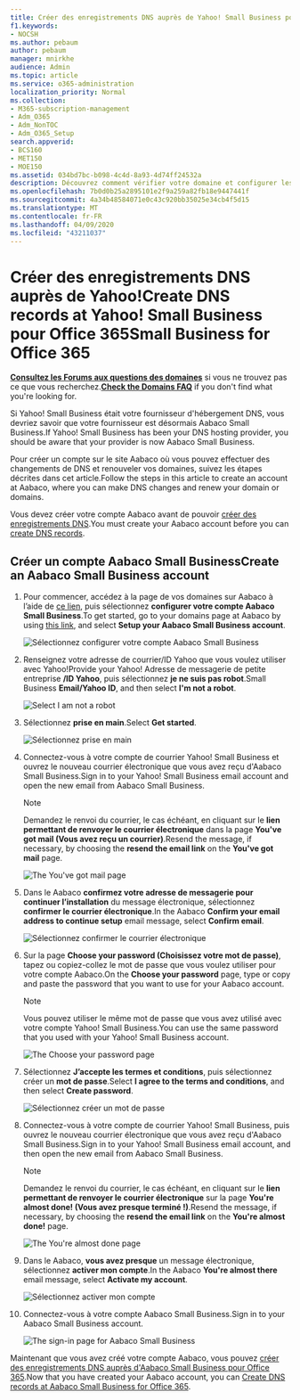 ```yaml
---
title: Créer des enregistrements DNS auprès de Yahoo! Small Business pour Office 365
f1.keywords:
- NOCSH
ms.author: pebaum
author: pebaum
manager: mnirkhe
audience: Admin
ms.topic: article
ms.service: o365-administration
localization_priority: Normal
ms.collection:
- M365-subscription-management
- Adm_O365
- Adm_NonTOC
- Adm_O365_Setup
search.appverid:
- BCS160
- MET150
- MOE150
ms.assetid: 034bd7bc-b098-4c4d-8a93-4d74ff24532a
description: Découvrez comment vérifier votre domaine et configurer les enregistrements DNS pour le courrier électronique, Skype entreprise Online et d’autres services sur Yahoo ! Petite entreprise pour Office 365.
ms.openlocfilehash: 7b0d0b25a2895101e2f9a259a82fb18e9447441f
ms.sourcegitcommit: 4a34b48584071e0c43c920bb35025e34cb4f5d15
ms.translationtype: MT
ms.contentlocale: fr-FR
ms.lasthandoff: 04/09/2020
ms.locfileid: "43211037"
---
```

# <a name="create-dns-records-at-yahoo-small-business-for-office-365"></a><span data-ttu-id="d1063-105">Créer des enregistrements DNS auprès de Yahoo!</span><span class="sxs-lookup"><span data-stu-id="d1063-105">Create DNS records at Yahoo!</span></span> <span data-ttu-id="d1063-106">Small Business pour Office 365</span><span class="sxs-lookup"><span data-stu-id="d1063-106">Small Business for Office 365</span></span>

 <span data-ttu-id="d1063-107">**[Consultez les Forums aux questions des domaines](../setup/domains-faq.md)** si vous ne trouvez pas ce que vous recherchez.</span><span class="sxs-lookup"><span data-stu-id="d1063-107">**[Check the Domains FAQ](../setup/domains-faq.md)** if you don't find what you're looking for.</span></span> 
  
<span data-ttu-id="d1063-p104">Si Yahoo! Small Business était votre fournisseur d'hébergement DNS, vous devriez savoir que votre fournisseur est désormais Aabaco Small Business.</span><span class="sxs-lookup"><span data-stu-id="d1063-p104">If Yahoo! Small Business has been your DNS hosting provider, you should be aware that your provider is now Aabaco Small Business.</span></span>
  
<span data-ttu-id="d1063-110">Pour créer un compte sur le site Aabaco où vous pouvez effectuer des changements de DNS et renouveler vos domaines, suivez les étapes décrites dans cet article.</span><span class="sxs-lookup"><span data-stu-id="d1063-110">Follow the steps in this article to create an account at Aabaco, where you can make DNS changes and renew your domain or domains.</span></span>
  
<span data-ttu-id="d1063-111">Vous devez créer votre compte Aabaco avant de pouvoir [créer des enregistrements DNS](../get-help-with-domains/create-dns-records-at-any-dns-hosting-provider.md).</span><span class="sxs-lookup"><span data-stu-id="d1063-111">You must create your Aabaco account before you can [create DNS records](../get-help-with-domains/create-dns-records-at-any-dns-hosting-provider.md).</span></span>

  
## <a name="create-an-aabaco-small-business-account"></a><span data-ttu-id="d1063-112">Créer un compte Aabaco Small Business</span><span class="sxs-lookup"><span data-stu-id="d1063-112">Create an Aabaco Small Business account</span></span>

1. <span data-ttu-id="d1063-113">Pour commencer, accédez à la page de vos domaines sur Aabaco à l’aide de [ce lien](https://www.luminate.com/services/), puis sélectionnez **configurer votre compte Aabaco Small Business**.</span><span class="sxs-lookup"><span data-stu-id="d1063-113">To get started, go to your domains page at Aabaco by using [this link](https://www.luminate.com/services/), and select **Setup your Aabaco Small Business account**.</span></span>
    
    ![Sélectionnez configurer votre compte Aabaco Small Business](../../media/d708f272-d42f-40a1-9aaf-d05d8cfd55cf.png)
  
2. <span data-ttu-id="d1063-115">Renseignez votre adresse de courrier/ID Yahoo que vous voulez utiliser avec Yahoo!</span><span class="sxs-lookup"><span data-stu-id="d1063-115">Provide your Yahoo!</span></span> <span data-ttu-id="d1063-116">Adresse de messagerie de petite entreprise **/ID Yahoo**, puis sélectionnez **je ne suis pas robot**.</span><span class="sxs-lookup"><span data-stu-id="d1063-116">Small Business **Email/Yahoo ID**, and then select **I'm not a robot**.</span></span>
    
    ![Select I am not a robot](../../media/ded4b5dd-4e04-4baa-ae31-8426b5799151.png)
  
3. <span data-ttu-id="d1063-118">Sélectionnez **prise en main**.</span><span class="sxs-lookup"><span data-stu-id="d1063-118">Select **Get started**.</span></span>
    
    ![Sélectionnez prise en main](../../media/6674707d-c222-4f0d-bec4-229d39ab2499.png)
  
4. <span data-ttu-id="d1063-p106">Connectez-vous à votre compte de courrier Yahoo! Small Business et ouvrez le nouveau courrier électronique que vous avez reçu d'Aabaco Small Business.</span><span class="sxs-lookup"><span data-stu-id="d1063-p106">Sign in to your Yahoo! Small Business email account and open the new email from Aabaco Small Business.</span></span>
    
    > [!NOTE]
    > <span data-ttu-id="d1063-122">Demandez le renvoi du courrier, le cas échéant, en cliquant sur le **lien permettant de renvoyer le courrier électronique** dans la page **You've got mail (Vous avez reçu un courrier)**.</span><span class="sxs-lookup"><span data-stu-id="d1063-122">Resend the message, if necessary, by choosing the **resend the email link** on the **You've got mail** page.</span></span> 
  
    ![The You've got mail page](../../media/2e02fc30-6cca-40d6-bb64-131a41b4a369.png)
  
5. <span data-ttu-id="d1063-124">Dans le Aabaco **confirmez votre adresse de messagerie pour continuer l’installation** du message électronique, sélectionnez **confirmer le courrier électronique**.</span><span class="sxs-lookup"><span data-stu-id="d1063-124">In the Aabaco **Confirm your email address to continue setup** email message, select **Confirm email**.</span></span>
    
    ![Sélectionnez confirmer le courrier électronique](../../media/eb5f5526-6f90-4a10-83a7-5249a1ebd562.png)
  
6. <span data-ttu-id="d1063-126">Sur la page **Choose your password (Choisissez votre mot de passe)**, tapez ou copiez-collez le mot de passe que vous voulez utiliser pour votre compte Aabaco.</span><span class="sxs-lookup"><span data-stu-id="d1063-126">On the **Choose your password** page, type or copy and paste the password that you want to use for your Aabaco account.</span></span> 
    
    > [!NOTE]
    > <span data-ttu-id="d1063-p107">Vous pouvez utiliser le même mot de passe que vous avez utilisé avec votre compte Yahoo! Small Business.</span><span class="sxs-lookup"><span data-stu-id="d1063-p107">You can use the same password that you used with your Yahoo! Small Business account.</span></span> 
  
    ![The Choose your password page](../../media/cc592345-72d1-4a41-9410-a1f3345cfd1d.png)
  
7. <span data-ttu-id="d1063-130">Sélectionnez **J’accepte les termes et conditions**, puis sélectionnez créer un **mot de passe**.</span><span class="sxs-lookup"><span data-stu-id="d1063-130">Select **I agree to the terms and conditions**, and then select **Create password**.</span></span>
    
    ![Sélectionnez créer un mot de passe](../../media/434aa6a3-076e-4abf-a9cf-31145786e819.png)
  
8. <span data-ttu-id="d1063-p108">Connectez-vous à votre compte de courrier Yahoo! Small Business, puis ouvrez le nouveau courrier électronique que vous avez reçu d'Aabaco Small Business.</span><span class="sxs-lookup"><span data-stu-id="d1063-p108">Sign in to your Yahoo! Small Business email account, and then open the new email from Aabaco Small Business.</span></span>
    
    > [!NOTE]
    > <span data-ttu-id="d1063-p109">Demandez le renvoi du courrier, le cas échéant, en cliquant sur le **lien permettant de renvoyer le courrier électronique** sur la page **You're almost done! (Vous avez presque terminé !)**.</span><span class="sxs-lookup"><span data-stu-id="d1063-p109">Resend the message, if necessary, by choosing the **resend the email link** on the **You're almost done!** page.</span></span> 
  
    ![The You're almost done page](../../media/1a4142a3-e140-48a8-9c80-aa126ff08179.png)
  
9. <span data-ttu-id="d1063-137">Dans le Aabaco, **vous avez presque** un message électronique, sélectionnez **activer mon compte**.</span><span class="sxs-lookup"><span data-stu-id="d1063-137">In the Aabaco **You're almost there** email message, select **Activate my account**.</span></span>
    
    ![Sélectionnez activer mon compte](../../media/e76d5edc-d8ba-4d8d-872d-d916716c3618.png)
  
10. <span data-ttu-id="d1063-139">Connectez-vous à votre compte Aabaco Small Business.</span><span class="sxs-lookup"><span data-stu-id="d1063-139">Sign in to your Aabaco Small Business account.</span></span>
    
    ![The sign-in page for Aabaco Small Business](../../media/4ef3cfc3-26da-4e03-932b-9346ef217848.png)
  
<span data-ttu-id="d1063-141">Maintenant que vous avez créé votre compte Aabaco, vous pouvez [créer des enregistrements DNS auprès d'Aabaco Small Business pour Office 365](../get-help-with-domains/create-dns-records-at-any-dns-hosting-provider.md).</span><span class="sxs-lookup"><span data-stu-id="d1063-141">Now that you have created your Aabaco account, you can [Create DNS records at Aabaco Small Business for Office 365](../get-help-with-domains/create-dns-records-at-any-dns-hosting-provider.md).</span></span>
  
